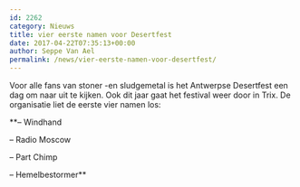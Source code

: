 ```yaml
---
id: 2262
category: Nieuws
title: vier eerste namen voor Desertfest
date: 2017-04-22T07:35:13+00:00
author: Seppe Van Ael
permalink: /news/vier-eerste-namen-voor-desertfest/
---
```

Voor alle fans van stoner -en sludgemetal is het Antwerpse Desertfest een dag om naar uit te kijken. Ook dit jaar gaat het festival weer door in Trix. De organisatie liet de eerste vier namen los:

**– Windhand
  
– Radio Moscow
  
– Part Chimp
  
– Hemelbestormer**
